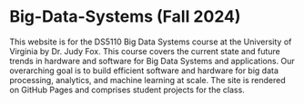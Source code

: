 # Big-Data-Systems (Fall 2024)
This website is for the DS5110 Big Data Systems course at the University of Virginia by Dr. Judy Fox. This course covers the current state and future trends in hardware and software for Big Data Systems and applications. Our overarching goal is to build efficient software and hardware for big data processing, analytics, and machine learning at scale.
The site is rendered on GitHub Pages and comprises student projects for the class.
